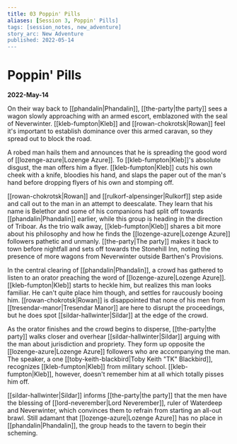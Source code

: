 ```yaml
---
title: 03 Poppin' Pills
aliases: [Session 3, Poppin' Pills]
tags: [session_notes, new_adventure]
story_arc: New Adventure
published: 2022-05-14
---
```

# Poppin' Pills
**2022-May-14**

On their way back to [[phandalin|Phandalin]], [[the-party|the party]] sees a wagon slowly approaching with an armed escort, emblazoned with the seal of Neverwinter. [[kleb-fumpton|Kleb]] and [[rowan-chokrotsk|Rowan]] feel it's important to establish dominance over this armed caravan, so they spread out to block the road.

A robed man hails them and announces that he is spreading the good word of [[lozenge-azure|Lozenge Azure]]. To [[kleb-fumpton|Kleb]]'s absolute disgust, the man offers him a flyer. [[kleb-fumpton|Kleb]] cuts his own cheek with a knife, bloodies his hand, and slaps the paper out of the man's hand before dropping flyers of his own and stomping off.  

[[rowan-chokrotsk|Rowan]] and [[rulkorf-alpensinger|Rulkorf]] step aside and call out to the man in an attempt to deescalate. They learn that his name is Belethor and some of his companions had split off towards [[phandalin|Phandalin]] earlier, while this group is heading in the direction of Triboar. As the trio walk away, [[kleb-fumpton|Kleb]] shares a bit more about his philosophy and how he finds the [[lozenge-azure|Lozenge Azure]] followers pathetic and unmanly. [[the-party|The party]] makes it back to town before nightfall and sets off towards the Stonehill Inn, noting the presence of more wagons from Neverwinter outside Barthen's Provisions.

In the central clearing of [[phandalin|Phandalin]], a crowd has gathered to listen to an orator preaching the word of [[lozenge-azure|Lozenge Azure]]. [[kleb-fumpton|Kleb]] starts to heckle him, but realizes this man looks familiar. He can't quite place him though, and settles for raucously booing him. [[rowan-chokrotsk|Rowan]] is disappointed that none of his men from [[tresendar-manor|Tresendar Manor]] are here to disrupt the proceedings, but he does spot [[sildar-hallwinter|Sildar]] at the edge of the crowd.

As the orator finishes and the crowd begins to disperse, [[the-party|the party]] walks closer and overhear [[sildar-hallwinter|Sildar]] arguing with the man about jurisdiction and propriety. They form up opposite the [[lozenge-azure|Lozenge Azure]] followers who are accompanying the man. The speaker, a one [[toby-keith-blackbird|Toby Keith "TK" Blackbird]], recognizes [[kleb-fumpton|Kleb]] from military school. [[kleb-fumpton|Kleb]], however, doesn't remember him at all which totally pisses him off.

[[sildar-hallwinter|Sildar]] informs [[the-party|the party]] that the men have the blessing of [[lord-neverember|Lord Neverember]], ruler of Waterdeep and Neverwinter, which convinces them to refrain from starting an all-out brawl. Still adamant that [[lozenge-azure|Lozenge Azure]] has no place in [[phandalin|Phandalin]], the group heads to the tavern to begin their scheming.
